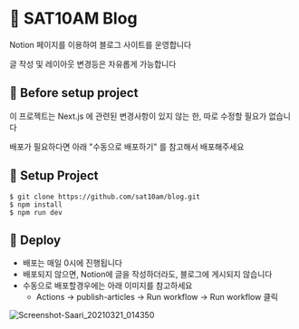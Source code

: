 # 🌳 SAT10AM Blog

Notion 페이지를 이용하여 블로그 사이트를 운영합니다

글 작성 및 레이아웃 변경등은 자유롭게 가능합니다

## 🔖 Before setup project
이 프로젝트는 Next.js 에 관련된 변경사항이 있지 않는 한, 따로 수정할 필요가 없습니다

배포가 필요하다면 아래 "수동으로 배포하기" 를 참고해서 배포해주세요

## 🎉 Setup Project
```shell
$ git clone https://github.com/sat10am/blog.git
$ npm install
$ npm run dev
```

## 🚀 Deploy
- 배포는 매일 0시에 진행됩니다
- 배포되지 않으면, Notion에 글을 작성하더라도, 블로그에 게시되지 않습니다
- 수동으로 배포할경우에는 아래 이미지를 참고하세요
  - Actions → publish-articles → Run workflow → Run workflow 클릭

![Screenshot-Saari_20210321_014350](https://user-images.githubusercontent.com/38732995/111877530-29670480-89e7-11eb-9d83-1f31002926ed.png)
